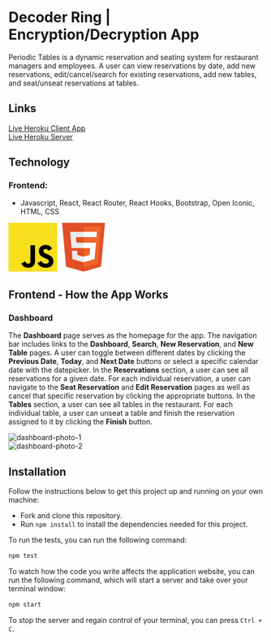 # Decoder Ring | Encryption/Decryption App

Periodic Tables is a dynamic reservation and seating system for restaurant managers and employees. A user can view reservations by date, add new reservations, edit/cancel/search for existing reservations, add new tables, and seat/unseat reservations at tables.

## Links
[Live Heroku Client App](https://res-app-client-morgan.herokuapp.com/)  
[Live Heroku Server](https://res-app-server-morgan.herokuapp.com/)

## Technology

### Frontend:
- Javascript, React, React Router, React Hooks, Bootstrap, Open Iconic, HTML, CSS  
  
![JS icon](images/javascript.png)
![HTML icon](images/html.png)  

## Frontend - How the App Works
### Dashboard
The **Dashboard** page serves as the homepage for the app. The navigation bar includes links to the **Dashboard**, **Search**, **New Reservation**, and **New Table** pages. A user can toggle between different dates by clicking the **Previous Date**, **Today**, and **Next Date** buttons or select a specific calendar date with the datepicker. In the **Reservations** section, a user can see all reservations for a given date. For each individual reservation, a user can navigate to the **Seat Reservation** and **Edit Reservation** pages as well as cancel that specific reservation by clicking the appropriate buttons.  In the **Tables** section, a user can see all tables in the restaurant. For each individual table, a user can unseat a table and finish the reservation assigned to it by clicking the **Finish** button.  
  
![dashboard-photo-1](images/dashboard1.png)  
![dashboard-photo-2](images/dashboard2.png)  

## Installation

Follow the instructions below to get this project up and running on your own machine:

- Fork and clone this repository.
- Run `npm install` to install the dependencies needed for this project.

To run the tests, you can run the following command:

```bash
npm test
```

To watch how the code you write affects the application website, you can run the following command, which will start a server and take over your terminal window:

```bash
npm start
```

To stop the server and regain control of your terminal, you can press `Ctrl + C`.
